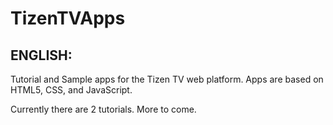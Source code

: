 TizenTVApps
===========

## ENGLISH:
Tutorial and Sample apps for the Tizen TV web platform.  Apps are based on HTML5, CSS, and JavaScript.

Currently there are 2 tutorials. More to come.
 
